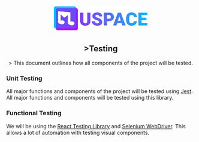 <h1 align="center"> 
  <a href=""><img src="../public/logo.svg" width="250"/></a>
</h1>

<h2 align="center"> >Testing</h2>
<p align="center"> >
This document outlines how all components of the project will be tested.
</p>

<h3>Unit Testing</h3>
All major functions and components of the project will be tested using <a href="https://jestjs.io/" target="_blank">Jest</a>. All major functions and components will be tested using this library.

<h3>Functional Testing</h3>
We will be using the <a href="https://testing-library.com/docs/react-testing-library/intro/", target="_blank">React Testing Library</a> and <a href="https://www.selenium.dev/documentation/en/webdriver/" target="_blank">Selenium WebDriver</a>. This allows a lot of automation with testing visual components.

